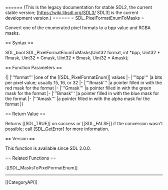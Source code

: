 ====== (This is the legacy documentation for stable SDL2, the current stable version; [https://wiki.libsdl.org/SDL3/ SDL3] is the current development version.) ======
= SDL_PixelFormatEnumToMasks =

Convert one of the enumerated pixel formats to a bpp value and RGBA masks.

== Syntax ==

<syntaxhighlight lang='c'>
SDL_bool SDL_PixelFormatEnumToMasks(Uint32 format,
                                    int *bpp,
                                    Uint32 * Rmask,
                                    Uint32 * Gmask,
                                    Uint32 * Bmask,
                                    Uint32 * Amask);
</syntaxhighlight>

== Function Parameters ==

{|
|'''format'''
|one of the [[SDL_PixelFormatEnum]] values
|-
|'''bpp'''
|a bits per pixel value; usually 15, 16, or 32
|-
|'''Rmask'''
|a pointer filled in with the red mask for the format
|-
|'''Gmask'''
|a pointer filled in with the green mask for the format
|-
|'''Bmask'''
|a pointer filled in with the blue mask for the format
|-
|'''Amask'''
|a pointer filled in with the alpha mask for the format
|}

== Return Value ==

Returns [[SDL_TRUE]] on success or [[SDL_FALSE]] if the conversion wasn't
possible; call [[SDL_GetError]]() for more information.

== Version ==

This function is available since SDL 2.0.0.

== Related Functions ==

:[[SDL_MasksToPixelFormatEnum]]

----
[[CategoryAPI]]


